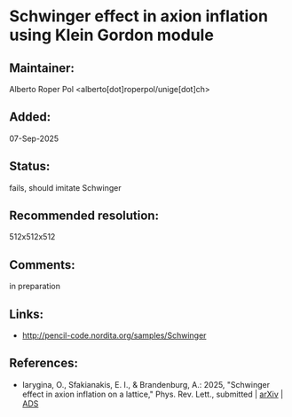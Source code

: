 Schwinger effect in axion inflation using Klein Gordon module
=============================================================

## Maintainer:

Alberto Roper Pol <alberto[dot]roperpol/unige[dot]ch>

## Added:

07-Sep-2025

## Status:

fails, should imitate Schwinger

## Recommended resolution:

512x512x512

## Comments:

in preparation

## Links:
* http://pencil-code.nordita.org/samples/Schwinger

## References:

*  Iarygina, O., Sfakianakis, E. I., & Brandenburg, A.: 2025, "Schwinger effect in axion inflation on a lattice," Phys. Rev. Lett., submitted |
   [arXiv](https://arxiv.org/abs/2506.20538) |
   [ADS](http://adsabs.harvard.edu/abs/2025arXiv250620538I)
